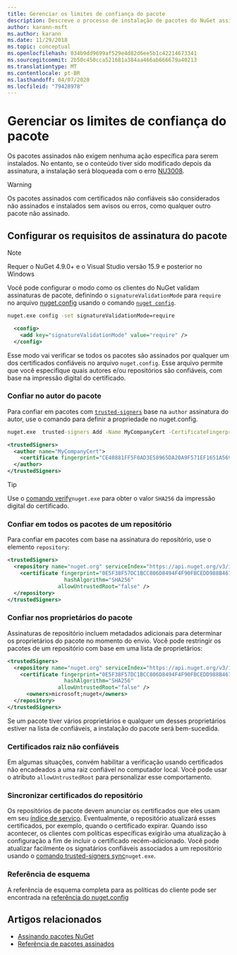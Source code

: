 ```yaml
---
title: Gerenciar os limites de confiança do pacote
description: Descreve o processo de instalação de pacotes do NuGet assinados e de definição das configurações de confiança de assinatura de pacotes.
author: karann-msft
ms.author: karann
ms.date: 11/29/2018
ms.topic: conceptual
ms.openlocfilehash: 034b9dd9699af529e4d82d6ee5b1c42214673341
ms.sourcegitcommit: 2b50c450cca521681a384aa466ab666679a40213
ms.translationtype: MT
ms.contentlocale: pt-BR
ms.lasthandoff: 04/07/2020
ms.locfileid: "79428978"
---
```

# <a name="manage-package-trust-boundaries"></a>Gerenciar os limites de confiança do pacote

Os pacotes assinados não exigem nenhuma ação específica para serem instalados. No entanto, se o conteúdo tiver sido modificado depois da assinatura, a instalação será bloqueada com o erro [NU3008](../reference/errors-and-warnings/NU3008.md).

> [!Warning]
> Os pacotes assinados com certificados não confiáveis são considerados não assinados e instalados sem avisos ou erros, como qualquer outro pacote não assinado.

## <a name="configure-package-signature-requirements"></a>Configurar os requisitos de assinatura do pacote

> [!Note]
> Requer o NuGet 4.9.0+ e o Visual Studio versão 15.9 e posterior no Windows

Você pode configurar o modo como os clientes do NuGet validam assinaturas de pacote, definindo o `signatureValidationMode` para `require` no arquivo [nuget.config](../reference/nuget-config-file.md) usando o comando [`nuget config`](../reference/cli-reference/cli-ref-config.md).

```cmd
nuget.exe config -set signatureValidationMode=require
```

```xml
  <config>
    <add key="signatureValidationMode" value="require" />
  </config>
```

Esse modo vai verificar se todos os pacotes são assinados por qualquer um dos certificados confiáveis no arquivo `nuget.config`. Esse arquivo permite que você especifique quais autores e/ou repositórios são confiáveis, com base na impressão digital do certificado.

### <a name="trust-package-author"></a>Confiar no autor do pacote

Para confiar em pacotes com [`trusted-signers`](../reference/cli-reference/cli-ref-trusted-signers.md) base na `author` assinatura do autor, use o comando para definir a propriedade no nuget.config.

```cmd
nuget.exe  trusted-signers Add -Name MyCompanyCert -CertificateFingerprint CE40881FF5F0AD3E58965DA20A9F571EF1651A56933748E1BF1C99E537C4E039 -FingerprintAlgorithm SHA256
```

```xml
<trustedSigners>
  <author name="MyCompanyCert">
    <certificate fingerprint="CE40881FF5F0AD3E58965DA20A9F571EF1651A56933748E1BF1C99E537C4E039" hashAlgorithm="SHA256" allowUntrustedRoot="false" />
  </author>
</trustedSigners>
```

>[!TIP]
>Use o  [comando verify](../reference/cli-reference/cli-ref-verify.md)`nuget.exe` para obter o valor `SHA256` da impressão digital do certificado.


### <a name="trust-all-packages-from-a-repository"></a>Confiar em todos os pacotes de um repositório

Para confiar em pacotes com base na assinatura do repositório, use o elemento `repository`:

```xml
<trustedSigners>  
  <repository name="nuget.org" serviceIndex="https://api.nuget.org/v3/index.json">
    <certificate fingerprint="0E5F38F57DC1BCC806D8494F4F90FBCEDD988B4676070...." 
                  hashAlgorithm="SHA256" 
                allowUntrustedRoot="false" />
  </repository>
</trustedSigners>
```

### <a name="trust-package-owners"></a>Confiar nos proprietários do pacote

Assinaturas de repositório incluem metadados adicionais para determinar os proprietários do pacote no momento do envio. Você pode restringir os pacotes de um repositório com base em uma lista de proprietários:

```xml
<trustedSigners>  
  <repository name="nuget.org" serviceIndex="https://api.nuget.org/v3/index.json">
    <certificate fingerprint="0E5F38F57DC1BCC806D8494F4F90FBCEDD988B4676070...." 
                  hashAlgorithm="SHA256" 
                allowUntrustedRoot="false" />
      <owners>microsoft;nuget</owners>
  </repository>
</trustedSigners>
```

Se um pacote tiver vários proprietários e qualquer um desses proprietários estiver na lista de confiáveis, a instalação do pacote será bem-sucedida.

### <a name="untrusted-root-certificates"></a>Certificados raiz não confiáveis

Em algumas situações, convém habilitar a verificação usando certificados não encadeados a uma raiz confiável no computador local. Você pode usar o atributo `allowUntrustedRoot` para personalizar esse comportamento.

### <a name="sync-repository-certificates"></a>Sincronizar certificados do repositório

Os repositórios de pacote devem anunciar os certificados que eles usam em seu [índice de serviço](../api/service-index.md). Eventualmente, o repositório atualizará esses certificados, por exemplo, quando o certificado expirar. Quando isso acontecer, os clientes com políticas específicas exigirão uma atualização à configuração a fim de incluir o certificado recém-adicionado. Você pode atualizar facilmente os signatários confiáveis associados a um repositório usando o  [comando trusted-signers sync](../reference/cli-reference/cli-ref-trusted-signers.md#nuget-trusted-signers-sync--name-name)`nuget.exe`.

### <a name="schema-reference"></a>Referência de esquema

A referência de esquema completa para as políticas do cliente pode ser encontrada na [referência do nuget.config](../reference/nuget-config-file.md#trustedsigners-section)

## <a name="related-articles"></a>Artigos relacionados

- [Assinando pacotes NuGet](../create-packages/Sign-a-Package.md)
- [Referência de pacotes assinados](../reference/Signed-Packages-Reference.md)
